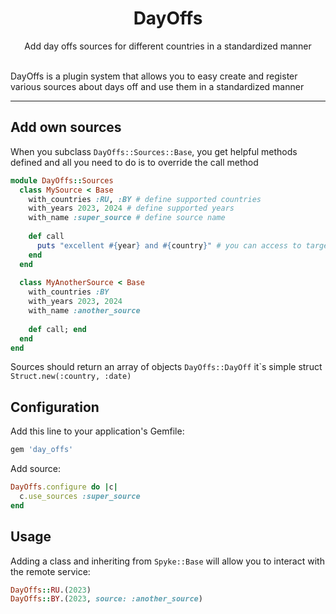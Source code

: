 <div align="center">
  <h1>DayOffs</h1>
  Add day offs sources for different countries in a standardized manner
  <br /><br />
</div>

DayOffs is a plugin system that allows you to easy create and register various sources about days off and use them in a standardized manner

---

## Add own sources

When you subclass ```DayOffs::Sources::Base```, you get helpful methods defined and all you need to do is to override the call method

```ruby
module DayOffs::Sources
  class MySource < Base
    with_countries :RU, :BY # define supported countries
    with_years 2023, 2024 # define supported years
    with_name :super_source # define source name
    
    def call
      puts "excellent #{year} and #{country}" # you can access to target instance variables
    end
  end
  
  class MyAnotherSource < Base
    with_countries :BY
    with_years 2023, 2024
    with_name :another_source
    
    def call; end
  end
end
```

Sources should return an array of objects ``DayOffs::DayOff`` it`s simple struct ``Struct.new(:country, :date)``

## Configuration

Add this line to your application's Gemfile:

```ruby
gem 'day_offs'
```

Add source:

```ruby
DayOffs.configure do |c|
  c.use_sources :super_source
end
```

## Usage

Adding a class and inheriting from `Spyke::Base` will allow you to interact with the remote service:

```ruby
DayOffs::RU.(2023)
DayOffs::BY.(2023, source: :another_source)
```
